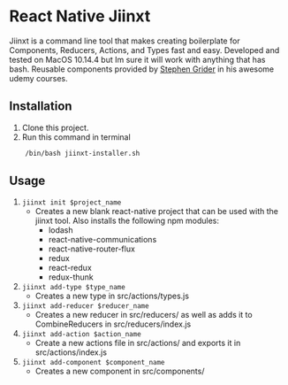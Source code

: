 # React Native Jiinxt
Jiinxt is a command line tool that makes creating boilerplate for Components, Reducers, Actions, and Types fast and easy. Developed and tested on MacOS 10.14.4 but Im sure it will work with anything that has bash. Reusable components provided by [Stephen Grider](https://github.com/StephenGrider) in his awesome udemy courses.

## Installation
1. Clone this project.
2. Run this command in terminal
```sh
    /bin/bash jiinxt-installer.sh
 ```
    
    
## Usage
1. `jiinxt init $project_name` 
   * Creates a new blank react-native project that can be used with the jiinxt tool. Also installs the following npm modules:
       * lodash
       * react-native-communications
       * react-native-router-flux
       * redux
       * react-redux
       * redux-thunk 
1. `jiinxt add-type $type_name`
   * Creates a new type in src/actions/types.js
1. `jiinxt add-reducer $reducer_name`
   * Creates a new reducer in src/reducers/ as well as adds it to CombineReducers in src/reducers/index.js
1. `jiinxt add-action $action_name`
   * Create a new actions file in src/actions/ and exports it in src/actions/index.js
1. `jiinxt add-component $component_name`
   * Creates a new component in src/components/ 
